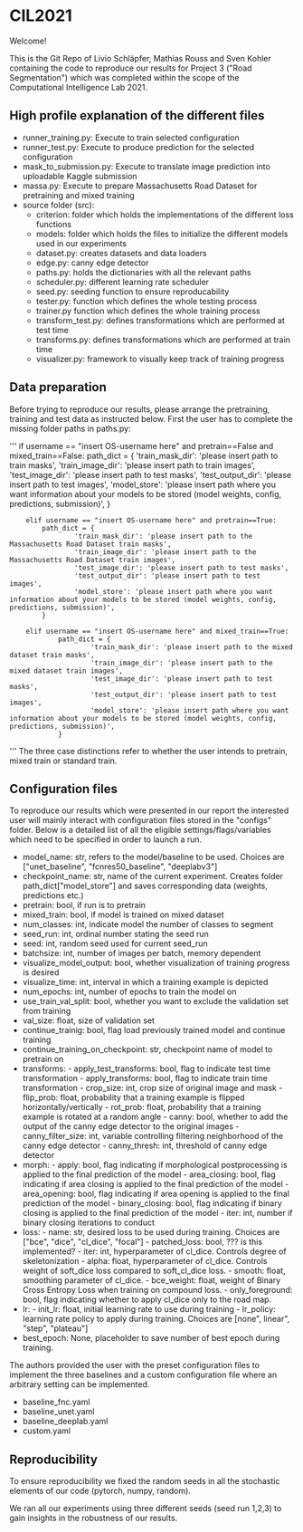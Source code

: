 # CIL2021

Welcome!

This is the Git Repo of Livio Schläpfer, Mathias Rouss and Sven Kohler containing the code to reproduce our results for Project 3 ("Road Segmentation") which was completed within the scope of the Computational Intelligence Lab 2021.

## High profile explanation of the different files
- runner_training.py: Execute to train selected configuration
- runner_test.py: Execute to produce prediction for the selected configuration
- mask_to_submission.py: Execute to translate image prediction into uploadable Kaggle submission
- massa.py: Execute to prepare Massachusetts Road Dataset for pretraining and mixed training
- source folder (src):
    - criterion: folder which holds the implementations of the different loss functions
    - models: folder which holds the files to initialize the different models used in our experiments
    - dataset.py: creates datasets and data loaders
    - edge.py: canny edge detector
    - paths.py: holds the dictionaries with all the relevant paths
    - scheduler.py: different learning rate scheduler
    - seed.py: seeding function to ensure reproducability
    - tester.py: function which defines the whole testing process
    - trainer.py function which defines the whole training process
    - transform_test.py: defines transformations which are performed at test time
    - transforms.py: defines transformations which are performed at train time
    - visualizer.py: framework to visually keep track of training progress

## Data preparation
Before trying to reproduce our results, please arrange the pretraining, training and test data as instructed below.
First the user has to complete the missing folder paths in paths.py:

'''
if username == "insert OS-username here" and pretrain==False and mixed_train==False:
        path_dict = {
                'train_mask_dir': 'please insert path to train masks',
                'train_image_dir': 'please insert path to train images',
                'test_image_dir': 'please insert path to test masks',
                'test_output_dir': 'please insert path to test images',
                'model_store': 'please insert path where you want information about your models to be stored (model weights, config, predictions, submission)',
        }
        
        elif username == "insert OS-username here" and pretrain==True:
            path_dict = {
                    'train_mask_dir': 'please insert path to the Massachusetts Road Dataset train masks',
                    'train_image_dir': 'please insert path to the Massachusetts Road Dataset train images',
                    'test_image_dir': 'please insert path to test masks',
                    'test_output_dir': 'please insert path to test images',
                    'model_store': 'please insert path where you want information about your models to be stored (model weights, config, predictions, submission)',
            }

        elif username == "insert OS-username here" and mixed_train==True:
                path_dict = {
                        'train_mask_dir': 'please insert path to the mixed dataset train masks',
                        'train_image_dir': 'please insert path to the mixed dataset train images',
                        'test_image_dir': 'please insert path to test masks',
                        'test_output_dir': 'please insert path to test images',
                        'model_store': 'please insert path where you want information about your models to be stored (model weights, config, predictions, submission)',
                }
'''
The three case distinctions refer to whether the user intends to pretrain, mixed train or standard train.


## Configuration files

To reproduce our results which were presented in our report the interested user will mainly interact with configuration files stored in the "configs" folder.
Below is a detailed list of all the eligible settings/flags/variables which need to be specified in order to launch a run.

- model_name: str, refers to the model/baseline to be used. Choices are ["unet_baseline", "fcnres50_baseline", "deeplabv3"]
- checkpoint_name: str, name of the current experiment. Creates folder path_dict["model_store"] and saves corresponding data (weights, predictions etc.)
- pretrain: bool, if run is to pretrain
- mixed_train: bool, if model is trained on mixed dataset
- num_classes: int, indicate model the number of classes to segment
- seed_run: int, ordinal number stating the seed run
- seed: int, random seed used for current seed_run
- batchsize: int, number of images per batch, memory dependent
- visualize_model_output: bool, whether visualization of training progress is desired
- visualize_time: int, interval in which a training example is depicted
- num_epochs: int, number of epochs to train the model on
- use_train_val_split: bool, whether you want to exclude the validation set from training
- val_size: float, size of validation set
- continue_trainig: bool, flag load previously trained model and continue training
- continue_training_on_checkpoint: str, checkpoint name of model to pretrain on
- transforms:
        - apply_test_transforms: bool, flag to indicate test time transformation
        - apply_transforms: bool, flag to indicate train time transformation
        - crop_size: int, crop size of original image and mask 
        - flip_prob: float, probability that a training example is flipped horizontally/vertically
        - rot_prob: float, probability that a training example is rotated at a random angle
        - canny: bool, whether to add the output of the canny edge detector to the original images
        - canny_filter_size: int, variable controlling filtering neighborhood of the canny edge detector
        - canny_thresh: int, threshold of canny edge detector
- morph: 
        - apply: bool, flag indicating if morphological postprocessing is applied to the final prediction of the model
        - area_closing: bool, flag indicating if area closing is applied to the final prediction of the model
        - area_opening: bool, flag indicating if area opening is applied to the final prediction of the model
        - binary_closing: bool, flag indicating if binary closing is applied to the final prediction of the model
        - iter: int, number if binary closing iterations to conduct
- loss:
        - name: str, desired loss to be used during training. Choices are ["bce", "dice", "cl_dice", "focal"]
        - patched_loss: bool, ??? is this implemented?
        - iter: int, hyperparameter of cl_dice. Controls degree of skeletonization
        - alpha: float, hyperparameter of cl_dice. Controls weight of soft_dice loss compared to soft_cl_dice loss.
        - smooth: float, smoothing parameter of cl_dice. 
        - bce_weight: float, weight of Binary Cross Entropy Loss when training on compound loss.
        - only_foreground: bool, flag indicating whether to apply cl_dice only to the road map.
- lr:
        - init_lr: float, initial learning rate to use during training
        - lr_policy: learning rate policy to apply during training. Choices are [none", linear", "step", "plateau"]
- best_epoch: None, placeholder to save number of best epoch during training.

The authors provided the user with the preset configuration files to implement the three baselines and a custom configuration file where an arbitrary setting can be implemented.

- baseline_fnc.yaml
- baseline_unet.yaml
- baseline_deeplab.yaml
- custom.yaml

## Reproducibility

To ensure reproducibility we fixed the random seeds in all the stochastic elements of our code (pytorch, numpy, random).

We ran all our experiments using three different seeds (seed run 1,2,3) to gain insights in the robustness of our results.

